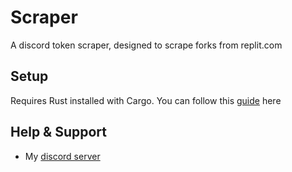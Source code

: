 # Scraper

A discord token scraper, designed to scrape forks from replit.com

## Setup

Requires Rust installed with Cargo. You can follow this [guide](https://doc.rust-lang.org/cargo/getting-started/installation.html) here

## Help & Support
- My [discord server](https://discord.gg/qCJwVERPRV)

